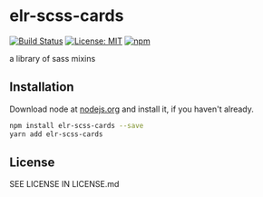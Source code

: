 # elr-scss-cards

[![Build Status](https://travis-ci.org/Beth3346/elr-scss-cards.svg?branch=master)](https://travis-ci.org/Beth3346/elr-scss-cards)
[![License: MIT](https://img.shields.io/badge/License-MIT-yellow.svg)](https://opensource.org/licenses/MIT)
[![npm](https://img.shields.io/npm/dm/elr-scss-cards.svg?style=flat)]()

a library of sass mixins

## Installation

Download node at [nodejs.org](http://nodejs.org) and install it, if you haven't already.

```sh
npm install elr-scss-cards --save
yarn add elr-scss-cards
```

## License

SEE LICENSE IN LICENSE.md
